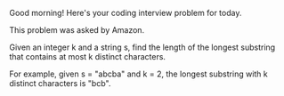 Good morning! Here's your coding interview problem for today.

This problem was asked by Amazon.

Given an integer k and a string s, find the length of the longest 
substring that contains at most k distinct characters.

For example, given s = "abcba" and k = 2, the longest substring 
with k distinct characters is "bcb".
